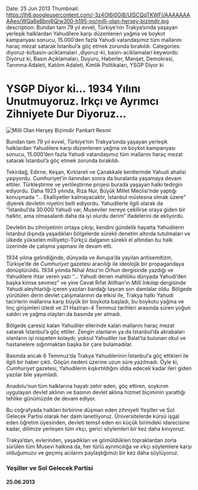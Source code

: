 Date: 25 Jun 2013
Thumbnail: https://lh6.googleusercontent.com/-3z4OI6j0Gl8/UlSCQqTKWFI/AAAAAAAAAeo/WQa6eBbnj6Q/w300-h195-no/milli-olan-hersey-bizimdir.jpg
description: Bundan tam 79 yıl evvel, Türkiye’nin Trakya’sında yaşayan yerleşik halklardan Yahudilere karşı düzenlenen yağma ve boykot kampanyası sonucu, 15.000’den fazla Yahudi vatandaşımız tüm mallarını haraç mezat satarak İstanbul’a göç etmek zorunda bırakıldı.
Categories: diyoruz-ki/basin-aciklamalari ,diyoruz-ki, basin-aciklamalari
keywords: Diyoruz ki, Basın Açıklamaları, Duyuru, Haberler, Manşet, Demokrasi, Tanınma Adaleti, Katılım Adaleti, Kimlik Politikaları, YSGP Diyor ki

# YSGP Diyor ki… 1934 Yılını Unutmuyoruz. Irkçı ve Ayrımcı Zihniyete Dur Diyoruz…

![Milli Olan Herşey Bizimdir Pankart Resmi](https://lh6.googleusercontent.com/-3z4OI6j0Gl8/UlSCQqTKWFI/AAAAAAAAAeo/WQa6eBbnj6Q/w300-h195-no/milli-olan-hersey-bizimdir.jpg)

Bundan tam 79 yıl evvel, Türkiye’nin Trakya’sında yaşayan yerleşik halklardan Yahudilere karşı düzenlenen yağma ve boykot kampanyası sonucu, 15.000’den fazla Yahudi vatandaşımız tüm mallarını haraç mezat satarak İstanbul’a göç etmek zorunda bırakıldı.

Tekirdağ, Edirne, Keşan, Kırklareli ve Çanakkale kentlerinde Yahudi ahalisi yaşıyordu. Cumhuriyet’in ilanından sonra da buralarda yaşamaya devam ettiler. Türkleştirme ve yerlileştirme projesi burada yaşayan halkı tedirgin ediyordu. Daha 1923 yılında, Rıza Nur, Büyük Millet Meclisi’nde yaptığı konuşmada “… Ekalliyetler kalmayacaktır, İstanbul müstesna olmak üzere” diyerek devletin niyetini belli ediyordu. Yahudilerle ilgili olarak da “İstanbul’da 30.000 Yahudi var, Museviler nereye çekilirse oraya giden bir halktır, ama olmasalardı daha da iyi olurdu derim” ifadelerini de ekliyordu.

Devletin bu zihniyetinin ortaya çıkışı, kendini gündelik hayatta Yahudilerin İstanbul dışında yaşadıkları bölgelerde sürekli denetim altında tutulmaları ve ülkede yükselen milliyetçi-Türkçü dalganın sürekli el altından bu halk üzerinde de çalışma yapması ile devam etti.

1934 yılına gelindiğinde, dünyada ve Avrupa’da yayılan antisemitizm, Türkiye’de de *Cumhuriyet* gazetesi aracılığı ile ideolojik bir propagandaya dönüştürüldü. 1934 yılında Nihal Atsız’ın *Orhun* dergisinde yazdığı ve Yahudilere ihtar veren yazı “… Yahudi denen mahlûku dünyada Yahudi’den başka kimse sevmez” ve yine Cevat Rıfat Atilhan’ın *Milli İnkılap* dergisinde Yahudi aleyhtarlığı içeren yazıları bardağı taşıran son damlalar oldu. Bölgede yürütülen derin devlet çalışmalarının da etkisi ile, Trakya halkı Yahudi tacirlerin mallarına karşı büyük bir boykota başladı, bu boykotu yağma ve linç girişimleri izledi ve 21 Haziran-4 Temmuz tarihleri arasında süren yoğun saldırı ve yağma olayları da basında yer almadı.

Bölgede çaresiz kalan Yahudiler ellerinde kalan mallarını haraç mezat satarak İstanbul’a göç ettiler. Zengin olanların ya da İstanbul’da akrabaları olanların işi nispeten kolaydı; yoksul Yahudiler ise Balat’ta bulunan okul ve hastanelere sığınmaktan başka bir çare bulamadılar.

Basında ancak 6 Temmuz’da Trakya Yahudilerinin İstanbul’a göç ettikleri ile ilgili bir haber çıktı. Göçün nedeni üzerine uzun süre yazılmadı. Öyle ki, *Cumhuriyet* gazetesi, Yahudilerin kışkırtıldığını iddia edecek kadar ileri giden yazılar bile yayımladı.

Anadolu’nun tüm halklarına hayatı zehir eden, göç ettiren, soykırım uygulayan devlet aklının ve basının devlet aklına hizmet biçiminin yarattığı tehlike günümüzde de devam ediyor.

Bu coğrafyada halkları birbirine düşman eden zihniyeti Yeşiller ve Sol Gelecek Partisi olarak her daim lanetliyoruz. Üniversitelerde kürsü işgal eden öğretim üyesinden, devleti temsil eden en küçük birimdeki idarecisine kadar, dilimize yerleşen tüm ırkçı, gerici söylemleri bir kez daha kınıyoruz.

Trakya’dan, evlerinden, yaşadıkları ve gömüldükleri topraklardan zorla sürülen tüm Musevi halkına da, her türlü ayrımcılığa ve ırkçı söylemlere karşı olduğumuzu ve geçmiş acılarını paylaştığımızı bir kez daha söylüyoruz.

### Yeşiller ve Sol Gelecek Partisi
#### 25.06.2013
